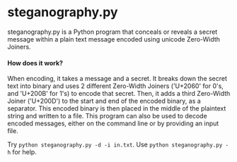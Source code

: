 # steganography.py
steganography.py is a Python program that conceals or reveals a secret message within a plain text message encoded using unicode Zero-Width Joiners. 


#### How does it work?
When encoding, it takes a message and a secret. It breaks down the secret text into binary and uses 2 different Zero-Width Joiners ('U+2060' for 0's, and 'U+200B' for 1's) to encode that secret. Then, it adds a third Zero-Width Joiner ('U+200D') to the start and end of the encoded binary, as a separator. This encoded binary is then placed in the middle of the plaintext string and written to a file. This program can also be used to decode encoded messages, either on the command line or by providing an input file.

Try `python steganography.py -d -i in.txt`.
Use `python steganography.py -h` for help.